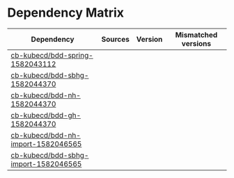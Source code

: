 # Dependency Matrix

Dependency | Sources | Version | Mismatched versions
---------- | ------- | ------- | -------------------
[cb-kubecd/bdd-spring-1582043112](https://github.com/cb-kubecd/bdd-spring-1582043112.git) |  | []() | 
[cb-kubecd/bdd-sbhg-1582044370](https://github.com/cb-kubecd/bdd-sbhg-1582044370.git) |  | []() | 
[cb-kubecd/bdd-nh-1582044370](https://github.com/cb-kubecd/bdd-nh-1582044370.git) |  | []() | 
[cb-kubecd/bdd-gh-1582044370](https://github.com/cb-kubecd/bdd-gh-1582044370.git) |  | []() | 
[cb-kubecd/bdd-nh-import-1582046565](https://github.com/cb-kubecd/bdd-nh-import-1582046565.git) |  | []() | 
[cb-kubecd/bdd-sbhg-import-1582046565](https://github.com/cb-kubecd/bdd-sbhg-import-1582046565.git) |  | []() | 
